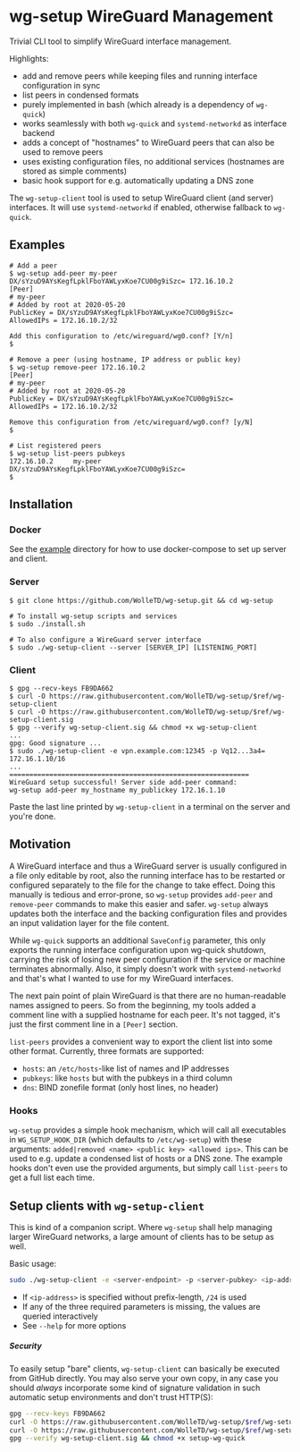 # wg-setup WireGuard Management

Trivial CLI tool to simplify WireGuard interface management.

Highlights:
* add and remove peers while keeping files and running interface configuration in sync
* list peers in condensed formats
* purely implemented in bash (which already is a dependency of `wg-quick`)
* works seamlessly with both `wg-quick` and `systemd-networkd` as interface backend
* adds a concept of "hostnames" to WireGuard peers that can also be used to remove peers
* uses existing configuration files, no additional services (hostnames are stored as simple comments)
* basic hook support for e.g. automatically updating a DNS zone

The `wg-setup-client` tool is used to setup WireGuard client (and server) interfaces.
It will use `systemd-networkd` if enabled, otherwise fallback to `wg-quick`.

## Examples

```
# Add a peer
$ wg-setup add-peer my-peer DX/sYzuD9AYsKegfLpklFboYAWLyxKoe7CU00g9iSzc= 172.16.10.2
[Peer]
# my-peer
# Added by root at 2020-05-20
PublicKey = DX/sYzuD9AYsKegfLpklFboYAWLyxKoe7CU00g9iSzc=
AllowedIPs = 172.16.10.2/32

Add this configuration to /etc/wireguard/wg0.conf? [Y/n]
$

# Remove a peer (using hostname, IP address or public key)
$ wg-setup remove-peer 172.16.10.2
[Peer]
# my-peer
# Added by root at 2020-05-20
PublicKey = DX/sYzuD9AYsKegfLpklFboYAWLyxKoe7CU00g9iSzc=
AllowedIPs = 172.16.10.2/32

Remove this configuration from /etc/wireguard/wg0.conf? [y/N]
$

# List registered peers
$ wg-setup list-peers pubkeys
172.16.10.2     my-peer         DX/sYzuD9AYsKegfLpklFboYAWLyxKoe7CU00g9iSzc=
$
```

## Installation

### Docker
See the [example](example) directory for how to use docker-compose to set up server and client.

### Server
```
$ git clone https://github.com/WolleTD/wg-setup.git && cd wg-setup

# To install wg-setup scripts and services
$ sudo ./install.sh

# To also configure a WireGuard server interface
$ sudo ./wg-setup-client --server [SERVER_IP] [LISTENING_PORT]
```

### Client
```
$ gpg --recv-keys FB9DA662
$ curl -O https://raw.githubusercontent.com/WolleTD/wg-setup/$ref/wg-setup-client
$ curl -O https://raw.githubusercontent.com/WolleTD/wg-setup/$ref/wg-setup-client.sig
$ gpg --verify wg-setup-client.sig && chmod +x wg-setup-client
...
gpg: Good signature ...
$ sudo ./wg-setup-client -e vpn.example.com:12345 -p Vq12...3a4= 172.16.1.10/16
...
============================================================
WireGuard setup successful! Server side add-peer command:
wg-setup add-peer my_hostname my_publickey 172.16.1.10
```

Paste the last line printed by `wg-setup-client` in a terminal on the server and you're done.

## Motivation

A WireGuard interface and thus a WireGuard server is usually configured in a file only editable
by root, also the running interface has to be restarted or configured separately to the file for
the change to take effect.
Doing this manually is tedious and error-prone, so `wg-setup` provides `add-peer` and `remove-peer`
commands to make this easier and safer.
`wg-setup` always updates both the interface and the backing configuration files and provides
an input validation layer for the file content.

While `wg-quick` supports an additional `SaveConfig` parameter, this only exports the running
interface configuration upon wg-quick shutdown, carrying the risk of losing new peer configuration
if the service or machine terminates abnormally.
Also, it simply doesn't work with `systemd-networkd` and that's what I wanted to use for my
WireGuard interfaces.

The next pain point of plain WireGuard is that there are no human-readable names assigned to peers.
So from the beginning, my tools added a comment line with a supplied hostname for each peer.
It's not tagged, it's just the first comment line in a `[Peer]` section.


`list-peers` provides a convenient way to export the client list into some other format.
Currently, three formats are supported:

* `hosts`: an `/etc/hosts`-like list of names and IP addresses
* `pubkeys`: like `hosts` but with the pubkeys in a third column
* `dns`: BIND zonefile format (only host lines, no header)

### Hooks

`wg-setup` provides a simple hook mechanism, which will call all executables in
`WG_SETUP_HOOK_DIR` (which defaults to `/etc/wg-setup`) with these arguments:
`added|removed <name> <public key> <allowed ips>`. This can be used to e.g. update
a condensed list of hosts or a DNS zone. The example hooks don't even use the
provided arguments, but simply call `list-peers` to get a full list each time.

## Setup clients with `wg-setup-client`

This is kind of a companion script. Where `wg-setup` shall help managing larger WireGuard
networks, a large amount of clients has to be setup as well.

Basic usage:
```bash
sudo ./wg-setup-client -e <server-endpoint> -p <server-pubkey> <ip-address>
```

- If `<ip-address>` is specified without prefix-length, `/24` is used
- If any of the three required parameters is missing, the values are queried interactively
- See `--help` for more options

##### Security

To easily setup "bare" clients, `wg-setup-client` can basically be executed from GitHub directly.
You may also serve your own copy, in any case you should _always_ incorporate some kind of
signature validation in such automatic setup environments and don't trust HTTP(S):

```bash
gpg --recv-keys FB9DA662
curl -O https://raw.githubusercontent.com/WolleTD/wg-setup/$ref/wg-setup-client
curl -O https://raw.githubusercontent.com/WolleTD/wg-setup/$ref/wg-setup-client.sig
gpg --verify wg-setup-client.sig && chmod +x setup-wg-quick
```
